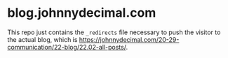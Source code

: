 # blog.johnnydecimal.com

This repo just contains the `_redirects` file necessary to push the visitor to the actual blog, which is https://johnnydecimal.com/20-29-communication/22-blog/22.02-all-posts/.
